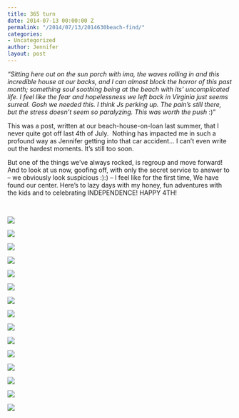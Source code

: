 ```yaml
---
title: 365 turn
date: 2014-07-13 00:00:00 Z
permalink: "/2014/07/13/2014630beach-find/"
categories:
- Uncategorized
author: Jennifer
layout: post
---
```


_&#8220;Sitting here out on the sun porch with ima, the waves rolling in and this incredible house at our backs, and I can almost block the horror of this past month; something soul soothing being at the beach with its&#8217; uncomplicated life. I feel like the fear and hopelessness we left back in Virginia just seems surreal. Gosh we needed this. I think Js perking up. The pain&#8217;s still there, but the stress doesn&#8217;t seem so paralyzing. This was worth the push_ :)&#8221;

This was a post, written at our beach-house-on-loan last summer, that I never quite got off last 4th of July. &nbsp;Nothing has impacted me in such a profound way as Jennifer getting into that car accident&#8230; I can&#8217;t even write out the hardest moments. It&#8217;s still too soon.

But one of the things we&#8217;ve always rocked, is regroup and move forward! And to look at us now, goofing off, with only the secret service to answer to &#8211; we obviously look suspicious :):) &#8211; I feel like for the first time, We have found our center. Here&#8217;s to lazy days with my honey, fun adventures with the kids and to celebrating INDEPENDENCE! HAPPY 4TH!&nbsp;

 

<div class="image-gallery-wrapper">
  <p>
    <img src="/teamelam/assets/images/365-turn/2014-07-04+12.52.40.jpg" />
  </p>

  <p>
    <img src="/teamelam/assets/images/365-turn/2014-07-04+12.46.56.jpg" />
  </p>

  <p>
    <img src="/teamelam/assets/images/365-turn/2014-07-04+11.55.29.jpg" />
  </p>

  <p>
    <img src="/teamelam/assets/images/365-turn/2014-07-04+12.43.48.jpg" />
  </p>

  <p>
    <img src="/teamelam/assets/images/365-turn/2014-07-04+12.29.01.jpg" />
  </p>

  <p>
    <img src="/teamelam/assets/images/365-turn/2014-07-04+12.25.12.jpg" />
  </p>

  <p>
    <img src="/teamelam/assets/images/365-turn/2014-07-04+12.03.39.jpg" />
  </p>

  <p>
    <img src="/teamelam/assets/images/365-turn/2014-07-04+12.45.23.jpg" />
  </p>

  <p>
    <img src="/teamelam/assets/images/365-turn/2014-07-04+12.25.06.jpg" />
  </p>

  <p>
    <img src="/teamelam/assets/images/365-turn/2014-07-04+12.22.08.jpg" />
  </p>

  <p>
    <img src="/teamelam/assets/images/365-turn/2014-07-04+12.19.44.jpg" />
  </p>

  <p>
    <img src="/teamelam/assets/images/365-turn/2014-07-04+11.57.40.jpg" />
  </p>

  <p>
    <img src="/teamelam/assets/images/365-turn/2014-07-04+12.09.29.jpg" />
  </p>

  <p>
    <img src="/teamelam/assets/images/365-turn/2014-07-04+12.48.08.jpg" />
  </p>

  <p>
    <img src="/teamelam/assets/images/365-turn/2014-07-04+11.32.14.jpg" />
  </p>
</div>
